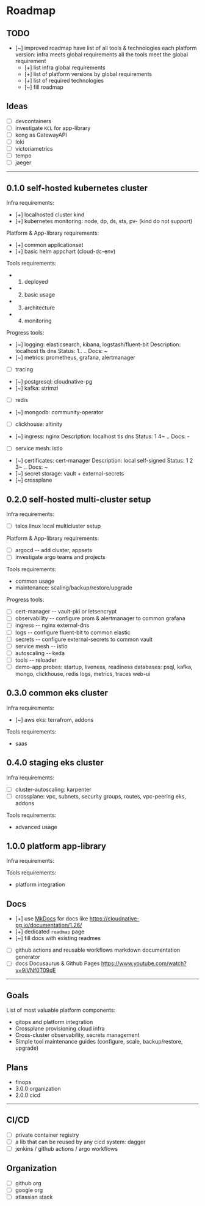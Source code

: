 # Roadmap

## TODO

- [~] improved roadmap
  have list of all tools & technologies
  each platform version:
    infra meets global requirements
    all the tools meet the global requirement
  - [+] list infra global requirements
  - [+] list of platform versions by global requirements
  - [+] list of required technologies
  - [~] fill roadmap

## Ideas

- [ ] devcontainers
- [ ] investigate `KCL` for app-library
- [ ] kong as GatewayAPI
- [ ] loki
- [ ] victoriametrics
- [ ] tempo
- [ ] jaeger

---

## 0.1.0 self-hosted kubernetes cluster

Infra requirements:
- [+] localhosted cluster kind
- [+] kubernetes monitoring: node, dp, ds, sts, pv- (kind do not support)

Platform & App-library requirements:
- [+] common applicationset
- [+] basic helm appchart (cloud-dc-env)

Tools requirements:
- 1. deployed
- 2. basic usage
- 3. architecture
- 4. monitoring

Progress tools:
- [~] logging: elasticsearch, kibana, logstash/fluent-bit
    Description: localhost tls dns
    Status: 1.. ..
    Docs: ~
- [~] metrics: prometheus, grafana, alertmanager
- [ ] tracing
- [~] postgresql: cloudnative-pg
- [~] kafka: strimzi
- [ ] redis
- [~] mongodb: community-operator
- [ ] clickhouse: altinity
- [~] ingress: nginx
    Description: localhost tls dns
    Status: 1 4~ ..
    Docs: -
- [ ] service mesh: istio
- [~] certificates: cert-manager
    Description: local self-signed
    Status: 1 2 3~ ..
    Docs: ~
- [~] secret storage: vault + external-secrets
- [~] crossplane

## 0.2.0 self-hosted multi-cluster setup

Infra requirements:
- [ ] talos linux local multicluster setup

Platform & App-library requirements:
- [ ] argocd -- add cluster, appsets
- [ ] investigate argo teams and projects

Tools requirements:
- common usage
- maintenance: scaling/backup/restore/upgrade

Progress tools:
- [ ] cert-manager -- vault-pki or letsencrypt
- [ ] observability -- configure prom & alertmanager to common grafana
- [ ] ingress -- nginx external-dns
- [ ] logs -- configure fluent-bit to common elastic
- [ ] secrets -- configure external-secrets to common vault
- [ ] service mesh -- istio
- [ ] autoscaling -- keda
- [ ] tools -- reloader
- [ ] demo-app
  probes: startup, liveness, readiness
  databases: psql, kafka, mongo, clickhouse, redis
  logs, metrics, traces
  web-ui

## 0.3.0 common eks cluster

Infra requirements:
- [~] aws eks: terrafrom, addons

Tools requirements:
- saas

## 0.4.0 staging eks cluster

Infra requirements:
- [ ] cluster-autoscaling: karpenter
- [ ] crossplane:
  vpc, subnets, security groups, routes, vpc-peering
  eks, addons

Tools requirements:
- advanced usage

## 1.0.0 platform app-library

Infra requirements:

Tools requirements:
- platform integration

## Docs

- [+] use [MkDocs](https://www.mkdocs.org) for docs like https://cloudnative-pg.io/documentation/1.26/
- [+] dedicated `roadmap` page
- [~] fill docs with existing readmes
- [ ] github actions and reusable workflows markdown documentation generator
- [ ] docs Docusaurus & Github Pages https://www.youtube.com/watch?v=9iVNf0T09dE

---

## Goals

List of most valuable platform components:

* gitops and platform integration
* Crossplane provisioning cloud infra
* Cross-cluster observability, secrets management
* Simple tool maintenance guides (configure, scale, backup/restore, upgrade)

## Plans

- finops
- 3.0.0 organization
- 2.0.0 cicd

---

## CI/CD

- [ ] private container registry
- [ ] a lib that can be reused by any cicd system: dagger
- [ ] jenkins / github actions / argo workflows

## Organization

- [ ] github org
- [ ] google org
- [ ] atlassian stack
